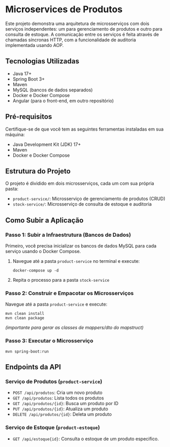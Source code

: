 <h1>Microservices de Produtos</h1>

<p>Este projeto demonstra uma arquitetura de microsserviços com dois serviços independentes: um para gerenciamento de produtos e outro para consulta de estoque. A comunicação entre os serviços é feita através de chamadas síncronas HTTP, com a funcionalidade de auditoria implementada usando AOP.</p>

<h2>Tecnologias Utilizadas</h2>

<ul>
  <li>Java 17+</li>
  <li>Spring Boot 3+</li>
  <li>Maven</li>
  <li>MySQL (bancos de dados separados)</li>
  <li>Docker e Docker Compose</li>
  <li>Angular (para o front-end, em outro repositório)</li>
</ul>

<h2>Pré-requisitos</h2>

<p>Certifique-se de que você tem as seguintes ferramentas instaladas em sua máquina:</p>

<ul>
  <li>Java Development Kit (JDK) 17+</li>
  <li>Maven</li>
  <li>Docker e Docker Compose</li>
</ul>

<h2>Estrutura do Projeto</h2>

<p>O projeto é dividido em dois microsserviços, cada um com sua própria pasta:</p>

<ul>
  <li><code>product-service/</code>: Microsserviço de gerenciamento de produtos (CRUD)</li>
  <li><code>stock-service/</code>: Microsserviço de consulta de estoque e auditoria</li>
</ul>

<h2>Como Subir a Aplicação</h2>

<h3>Passo 1: Subir a Infraestrutura (Bancos de Dados)</h3>

<p>Primeiro, você precisa inicializar os bancos de dados MySQL para cada serviço usando o Docker Compose.</p>

<ol>
  <li>
    <p>Navegue até a pasta <code>product-service</code> no terminal e execute:</p>
    <pre><code>docker-compose up -d</code></pre>
  </li>
  <li>
    <p>Repita o processo para a pasta <code>stock-service</code></p>
  </li>
</ol>

<h3>Passo 2: Construir e Empacotar os Microsserviços</h3>

<p>Navegue até a pasta <code>product-service</code> e execute:</p>
<pre><code>mvn clean install
mvn clean package</code></pre>
<p><em>(importante para gerar as classes de mappers/dto do mapstruct)</em></p>

<h3>Passo 3: Executar o Microsserviço</h3>
<pre><code>mvn spring-boot:run</code></pre>

<h2>Endpoints da API</h2>

<h3>Serviço de Produtos (<code>product-service</code>)</h3>

<ul>
  <li><code>POST /api/produtos</code>: Cria um novo produto</li>
  <li><code>GET /api/produtos</code>: Lista todos os produtos</li>
  <li><code>GET /api/produtos/{id}</code>: Busca um produto por ID</li>
  <li><code>PUT /api/produtos/{id}</code>: Atualiza um produto</li>
  <li><code>DELETE /api/produtos/{id}</code>: Deleta um produto</li>
</ul>


<h3>Serviço de Estoque (<code>product-estoque</code>)</h3>

<ul>
  <li><code>GET /api/estoque{id}</code>: Consulta o estoque de um produto especifico.</li>
</ul>


